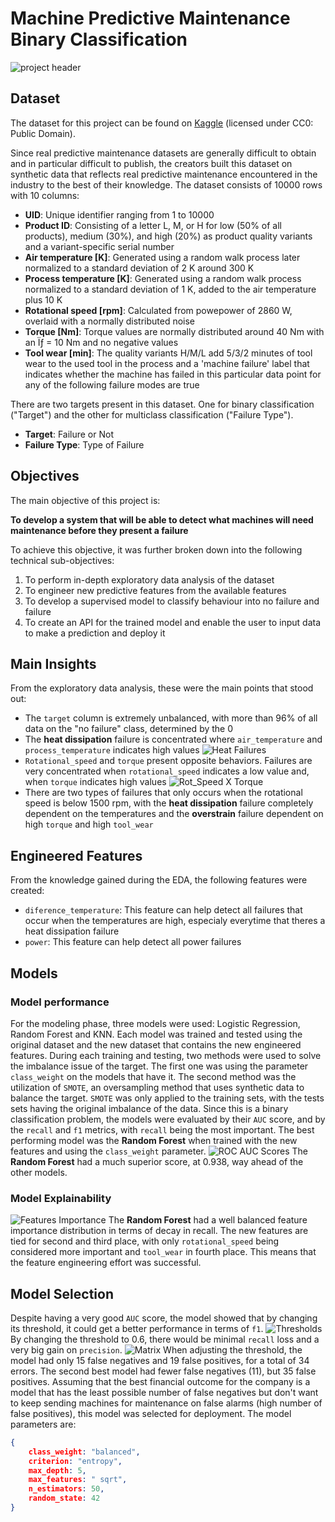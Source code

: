 # Machine Predictive Maintenance Binary Classification

![project header](images/header.png)

## Dataset
The dataset for this project can be found on [Kaggle](https://www.kaggle.com/datasets/shivamb/machine-predictive-maintenance-classification) (licensed under CC0: Public Domain). 

Since real predictive maintenance datasets are generally difficult to obtain and in particular difficult to publish, the creators built this dataset on synthetic data that reflects real predictive maintenance encountered in the industry to the best of their knowledge. The dataset consists of 10000 rows with 10 columns:

- **UID**: Unique identifier ranging from 1 to 10000
- **Product ID**: Consisting of a letter L, M, or H for low (50% of all products), medium (30%), and high (20%) as product quality variants and a variant-specific serial number
- **Air temperature [K]**: Generated using a random walk process later normalized to a standard deviation of 2 K around 300 K
- **Process temperature [K]**: Generated using a random walk process normalized to a standard deviation of 1 K, added to the air temperature plus 10 K
- **Rotational speed [rpm]**: Calculated from powepower of 2860 W, overlaid with a normally distributed noise
- **Torque [Nm]**: Torque values are normally distributed around 40 Nm with an Ïƒ = 10 Nm and no negative values
- **Tool wear [min]**: The quality variants H/M/L add 5/3/2 minutes of tool wear to the used tool in the process and a 'machine failure' label that indicates whether the machine has failed in this particular data point for any of the following failure modes are true

There are two targets present in this dataset. One for binary classification ("Target") and the other for multiclass classification ("Failure Type").
- **Target**: Failure or Not
- **Failure Type**: Type of Failure

## Objectives
The main objective of this project is:

**To develop a system that will be able to detect what machines will need maintenance before they present a failure**

To achieve this objective, it was further broken down into the following technical sub-objectives:

1. To perform in-depth exploratory data analysis of the dataset
2. To engineer new predictive features from the available features
3. To develop a supervised model to classify behaviour into no failure and failure
4. To create an API for the trained model and enable the user to input data to make a prediction and deploy it

## Main Insights
From the exploratory data analysis, these were the main points that stood out:
- The `target` column is extremely unbalanced, with more than 96% of all data on the "no failure" class, determined by the 0
- The **heat dissipation** failure is concentrated where `air_temperature` and `process_temperature` indicates high values
![Heat Failures](images/air_process_temp.png)
- `Rotational_speed` and `torque` present opposite behaviors. Failures are very concentrated when `rotational_speed` indicates a low value and, when `torque` indicates high values
![Rot_Speed X Torque](images/rotspeed_torque.png)
- There are two types of failures that only occurs when the rotational speed is below 1500 rpm, with the **heat dissipation** failure completely dependent on the temperatures and the **overstrain** failure dependent on high `torque` and high `tool_wear`

## Engineered Features
From the knowledge gained during the EDA, the following features were created:
- `diference_temperature`: This feature can help detect all failures that occur when the temperatures are high, especialy everytime that theres a heat dissipation failure
- `power`: This feature can help detect all power failures

## Models

### Model performance
For the modeling phase, three models were used: Logistic Regression, Random Forest and KNN. Each model was trained and tested using the original dataset and the new dataset that contains the new engineered features. During each training and testing, two methods were used to solve the imbalance issue of the target. The first one was using the parameter `class_weight` on the models that have it. The second method was the utilization of `SMOTE`, an oversampling method that uses synthetic data to balance the target. `SMOTE` was only applied to the training sets, with the tests sets having the original imbalance of the data.
Since this is a binary classification problem, the models were evaluated by their `AUC` score, and by the `recall` and `f1` metrics, with `recall` being the most important. The best performing model was the **Random Forest** when trained with the new features and using the `class_weight` parameter. 
![ROC AUC Scores](images/roc_curves.png)
The **Random Forest** had a much superior score, at 0.938, way ahead of the other models.

### Model Explainability
![Features Importance](images/feature_importance.png)
The **Random Forest** had a well balanced feature importance distribution in terms of decay in recall. The new features are tied for second and third place, with only `rotational_speed` being considered more important and `tool_wear` in fourth place. This means that the feature engineering effort was successful.

## Model Selection

Despite having a very good `AUC` score, the model showed that by changing its threshold, it could get a better performance in terms of `f1`.
![Thresholds](images/threshold.png)
By changing the threshold to 0.6, there would be minimal `recall` loss and a very big gain on `precision`. 
![Matrix](images/confusion_matrix.png)
When adjusting the threshold, the model had only 15 false negatives and 19 false positives, for a total of 34 errors. The second best model had fewer false negatives (11), but 35 false positives. Assuming that the best financial outcome for the company is a model that has the least possible number of false negatives but don't want to keep sending machines for maintenance on false alarms (high number of false positives), this model was selected for deployment. The model parameters are:
```json
{
    class_weight: "balanced",
    criterion: "entropy",
    max_depth: 5,
    max_features: "	sqrt",
    n_estimators: 50,
    random_state: 42
}
```


